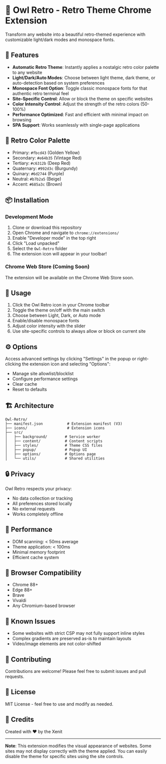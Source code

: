 # 🦉 Owl Retro - Retro Theme Chrome Extension

Transform any website into a beautiful retro-themed experience with customizable light/dark modes and monospace fonts.

## 🎨 Features

- **Automatic Retro Theme**: Instantly applies a nostalgic retro color palette to any website
- **Light/Dark/Auto Modes**: Choose between light theme, dark theme, or auto-detection based on system preferences  
- **Monospace Font Option**: Toggle classic monospace fonts for that authentic retro terminal feel
- **Site-Specific Control**: Allow or block the theme on specific websites
- **Color Intensity Control**: Adjust the strength of the retro colors (50-100%)
- **Performance Optimized**: Fast and efficient with minimal impact on browsing
- **SPA Support**: Works seamlessly with single-page applications

## 🎨 Retro Color Palette

- Primary: `#fbcd43` (Golden Yellow)
- Secondary: `#e64b35` (Vintage Red)
- Tertiary: `#c6312b` (Deep Red)
- Quaternary: `#992d3c` (Burgundy)
- Quinary: `#6d2744` (Purple)
- Neutral: `#b7b2a5` (Beige)
- Accent: `#685a3c` (Brown)

## 📦 Installation

### Development Mode

1. Clone or download this repository
2. Open Chrome and navigate to `chrome://extensions/`
3. Enable "Developer mode" in the top right
4. Click "Load unpacked"
5. Select the `Owl-Retro` folder
6. The extension icon will appear in your toolbar!

### Chrome Web Store (Coming Soon)

The extension will be available on the Chrome Web Store soon.

## 🚀 Usage

1. Click the Owl Retro icon in your Chrome toolbar
2. Toggle the theme on/off with the main switch
3. Choose between Light, Dark, or Auto mode
4. Enable/disable monospace fonts
5. Adjust color intensity with the slider
6. Use site-specific controls to always allow or block on current site

## ⚙️ Options

Access advanced settings by clicking "Settings" in the popup or right-clicking the extension icon and selecting "Options":

- Manage site allowlist/blocklist
- Configure performance settings
- Clear cache
- Reset to defaults

## 🏗️ Architecture

```
Owl-Retro/
├── manifest.json           # Extension manifest (V3)
├── icons/                  # Extension icons
├── src/
│   ├── background/        # Service worker
│   ├── content/           # Content scripts
│   ├── styles/            # Theme CSS files
│   ├── popup/             # Popup UI
│   ├── options/           # Options page
│   └── utils/             # Shared utilities
```

## 🔒 Privacy

Owl Retro respects your privacy:
- No data collection or tracking
- All preferences stored locally
- No external requests
- Works completely offline

## 🎯 Performance

- DOM scanning: < 50ms average
- Theme application: < 100ms
- Minimal memory footprint
- Efficient cache system

## 🧪 Browser Compatibility

- Chrome 88+
- Edge 88+
- Brave
- Vivaldi
- Any Chromium-based browser

## 🐛 Known Issues

- Some websites with strict CSP may not fully support inline styles
- Complex gradients are preserved as-is to maintain layouts
- Video/image elements are not color-shifted

## 🤝 Contributing

Contributions are welcome! Please feel free to submit issues and pull requests.

## 📜 License

MIT License - feel free to use and modify as needed.

## 🙏 Credits

Created with ❤️ by the Xenit

---

**Note**: This extension modifies the visual appearance of websites. Some sites may not display correctly with the theme applied. You can easily disable the theme for specific sites using the site controls.
